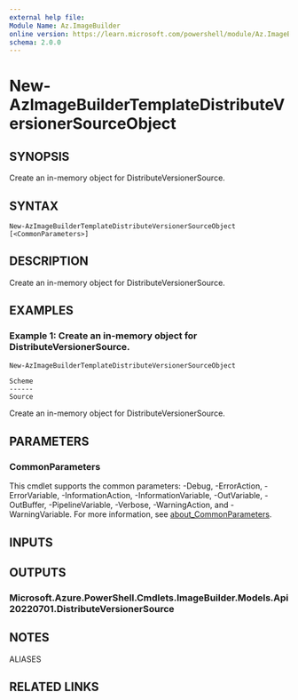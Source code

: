 ```yaml
---
external help file:
Module Name: Az.ImageBuilder
online version: https://learn.microsoft.com/powershell/module/Az.ImageBuilder/new-azimagebuildertemplatedistributeversionersourceobject
schema: 2.0.0
---
```


# New-AzImageBuilderTemplateDistributeVersionerSourceObject

## SYNOPSIS
Create an in-memory object for DistributeVersionerSource.

## SYNTAX

```
New-AzImageBuilderTemplateDistributeVersionerSourceObject [<CommonParameters>]
```

## DESCRIPTION
Create an in-memory object for DistributeVersionerSource.

## EXAMPLES

### Example 1: Create an in-memory object for DistributeVersionerSource.
```powershell
New-AzImageBuilderTemplateDistributeVersionerSourceObject
```

```output
Scheme
------
Source
```

Create an in-memory object for DistributeVersionerSource.

## PARAMETERS

### CommonParameters
This cmdlet supports the common parameters: -Debug, -ErrorAction, -ErrorVariable, -InformationAction, -InformationVariable, -OutVariable, -OutBuffer, -PipelineVariable, -Verbose, -WarningAction, and -WarningVariable. For more information, see [about_CommonParameters](http://go.microsoft.com/fwlink/?LinkID=113216).

## INPUTS

## OUTPUTS

### Microsoft.Azure.PowerShell.Cmdlets.ImageBuilder.Models.Api20220701.DistributeVersionerSource

## NOTES

ALIASES

## RELATED LINKS

